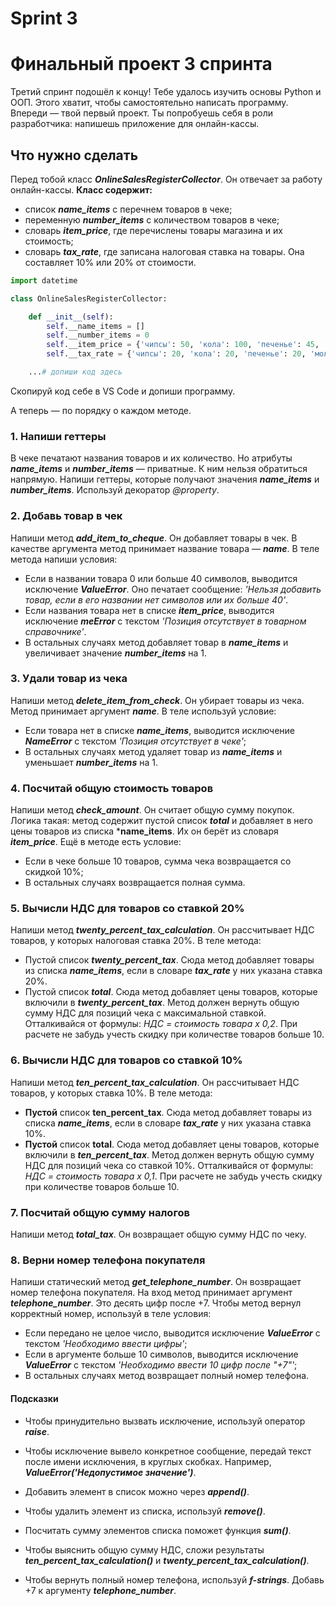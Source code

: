 ﻿# Sprint 3
# Финальный проект 3 спринта
Третий спринт подошёл к концу! Тебе удалось изучить основы Python и ООП. Этого хватит, чтобы самостоятельно написать программу.
Впереди — твой первый проект. Ты попробуешь себя в роли разработчика: напишешь приложение для онлайн-кассы.

## Что нужно сделать
Перед тобой класс ***OnlineSalesRegisterCollector***. Он отвечает за работу онлайн-кассы.
**Класс содержит:**
* список ***name_items*** с перечнем товаров в чеке;
* переменную ***number_items*** с количеством товаров в чеке;
* словарь ***item_price***, где перечислены товары магазина и их стоимость;
* словарь ***tax_rate***, где записана налоговая ставка на товары. Она составляет 10% или 20% от стоимости.

```python
import datetime

class OnlineSalesRegisterCollector:

    def __init__(self):
        self.__name_items = []
        self.__number_items = 0
        self.__item_price = {'чипсы': 50, 'кола': 100, 'печенье': 45, 'молоко': 55, 'кефир': 70}
        self.__tax_rate = {'чипсы': 20, 'кола': 20, 'печенье': 20, 'молоко': 10, 'кефир': 10}

    ...# допиши код здесь
``` 

Скопируй код себе в VS Code и допиши программу.

А теперь — по порядку о каждом методе.

### 1. Напиши геттеры
В чеке печатают названия товаров и их количество. Но атрибуты ***name_items*** и ***number_items*** — приватные. К ним нельзя обратиться напрямую.
Напиши геттеры, которые получают значения ***name_items*** и ***number_items***. Используй декоратор *@property*.


### 2. Добавь товар в чек
Напиши метод ***add_item_to_cheque***. Он добавляет товары в чек.
В качестве аргумента метод принимает название товара — ***name***.
В теле метода напиши условия:
* Если в названии товара 0 или больше 40 символов, выводится исключение ***ValueError***. Оно печатает сообщение: *'Нельзя добавить товар, если в его названии нет символов или их больше 40'*.
* Если названия товара нет в списке ***item_price***, выводится исключение ***meError*** с текстом *'Позиция отсутствует в товарном справочнике'*.
* В остальных случаях метод добавляет товар в ***name_items*** и увеличивает значение ***number_items*** на 1.


### 3. Удали товар из чека
Напиши метод ***delete_item_from_check***. Он убирает товары из чека. Метод принимает аргумент ***name***.
В теле используй условие:
* Если товара нет в списке ***name_items***, выводится исключение ***NameError*** с текстом *'Позиция отсутствует в чеке'*;
* В остальных случаях метод удаляет товар из ***name_items*** и уменьшает ***number_items*** на 1.


### 4. Посчитай общую стоимость товаров
Напиши метод ***check_amount***. Он считает общую сумму покупок.
Логика такая: метод содержит пустой список ***total*** и добавляет в него цены товаров из списка ***name_items**. Их он берёт из словаря ***item_price***.
Ещё в методе есть условие:
* Если в чеке больше 10 товаров, сумма чека возвращается со скидкой 10%;
* В остальных случаях возвращается полная сумма.


### 5. Вычисли НДС для товаров со ставкой 20%
Напиши метод ***twenty_percent_tax_calculation***. Он рассчитывает НДС товаров, у которых налоговая ставка 20%.
В теле метода:
* Пустой список ***twenty_percent_tax***. Сюда метод добавляет товары из списка ***name_items***, если в словаре ***tax_rate*** у них указана ставка 20%.
* Пустой список ***total***. Сюда метод добавляет цены товаров, которые включили в ***twenty_percent_tax***.
Метод должен вернуть общую сумму НДС для позиций чека с максимальной ставкой. Отталкивайся от формулы: *НДС = стоимость товара x 0,2*.
При расчете не забудь учесть скидку при количестве товаров больше 10.


### 6. Вычисли НДС для товаров со ставкой 10%
Напиши метод ***ten_percent_tax_calculation***. Он рассчитывает НДС товаров, у которых ставка 10%.
В теле метода:
* __Пустой__ список **ten_percent_tax**. Сюда метод добавляет товары из списка ***name_items***, если в словаре ***tax_rate*** у них указана ставка 10%.
* __Пустой__ список **total**. Сюда метод добавляет цены товаров, которые включили в ***ten_percent_tax***.
Метод должен вернуть общую сумму НДС для позиций чека со ставкой 10%. Отталкивайся от формулы: *НДС = стоимость товара x 0,1*.
При расчете не забудь учесть скидку при количестве товаров больше 10.

### 7. Посчитай общую сумму налогов
Напиши метод ***total_tax***. Он возвращает общую сумму НДС по чеку.

### 8. Верни номер телефона покупателя
Напиши статический метод ***get_telephone_number***. Он возвращает номер телефона покупателя.
На вход метод принимает аргумент ***telephone_number***. Это десять цифр после +7.
Чтобы метод вернул корректный номер, используй в теле условия:
* Если передано не целое число, выводится исключение ***ValueError*** с текстом *'Необходимо ввести цифры'*;
* Если в аргументе больше 10 символов, выводится исключение ***ValueError*** с текстом *'Необходимо ввести 10 цифр после "+7"'*;
* В остальных случаях метод возвращает полный номер телефона.

#### Подсказки
* Чтобы принудительно вызвать исключение, используй оператор ***raise***.
* Чтобы исключение вывело конкретное сообщение, передай текст после имени исключения, в круглых скобках. Например, ***ValueError('Недопустимое значение')***.
* Добавить элемент в список можно через ***append()***.
* Чтобы удалить элемент из списка, используй ***remove()***.
* Посчитать сумму элементов списка поможет функция ***sum()***.
* Чтобы выяснить общую сумму НДС, сложи результаты ***ten_percent_tax_calculation()*** и ***twenty_percent_tax_calculation()***.

* Чтобы вернуть полный номер телефона, используй ***f-strings***. Добавь +7 к аргументу ***telephone_number***.




